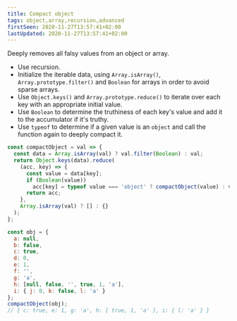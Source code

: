 ```yaml
---
title: Compact object
tags: object,array,recursion,advanced
firstSeen: 2020-11-27T13:57:41+02:00
lastUpdated: 2020-11-27T13:57:41+02:00
---
```


Deeply removes all falsy values from an object or array.

- Use recursion.
- Initialize the iterable data, using `Array.isArray()`, `Array.prototype.filter()` and `Boolean` for arrays in order to avoid sparse arrays.
- Use `Object.keys()` and `Array.prototype.reduce()` to iterate over each key with an appropriate initial value.
- Use `Boolean` to determine the truthiness of each key's value and add it to the accumulator if it's truthy.
- Use `typeof` to determine if a given value is an `object` and call the function again to deeply compact it.

```js
const compactObject = val => {
  const data = Array.isArray(val) ? val.filter(Boolean) : val;
  return Object.keys(data).reduce(
    (acc, key) => {
      const value = data[key];
      if (Boolean(value))
        acc[key] = typeof value === 'object' ? compactObject(value) : value;
      return acc;
    },
    Array.isArray(val) ? [] : {}
  );
};
```

```js
const obj = {
  a: null,
  b: false,
  c: true,
  d: 0,
  e: 1,
  f: '',
  g: 'a',
  h: [null, false, '', true, 1, 'a'],
  i: { j: 0, k: false, l: 'a' }
};
compactObject(obj);
// { c: true, e: 1, g: 'a', h: [ true, 1, 'a' ], i: { l: 'a' } }
```
